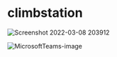 # climbstation
![Screenshot 2022-03-08 203912](https://user-images.githubusercontent.com/56847548/157303859-cde4a642-84fc-4129-8aed-b7b17fd83bb7.png)

![MicrosoftTeams-image](https://user-images.githubusercontent.com/56847548/157303258-c304b32c-d676-478d-877d-d372cb0cc092.png)
